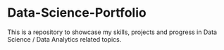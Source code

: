 # Data-Science-Portfolio
This is a repository to showcase my skills, projects and progress in Data Science / Data Analytics related topics.
